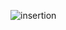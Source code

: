![insertion](https://media.giphy.com/media/v1.Y2lkPTc5MGI3NjExYTF5YWpjanN5bmc3c2oyZ3p1Z3docHc5ZzBxOTZhdmZwYXd2YTVudiZlcD12MV9pbnRlcm5hbF9naWZfYnlfaWQmY3Q9Zw/qrNO2WvL441sfBLB6K/giphy.gif)
